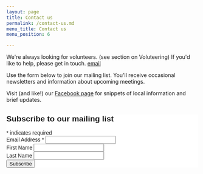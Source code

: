 ```yaml
---
layout: page
title: Contact us
permalink: /contact-us.md
menu_title: Contact us
menu_position: 6

---
```


We're always looking for volunteers. (see section on Voluteering) If you'd like to help, please get
in touch. [email](mailto:Holmfirthconservation@outlook.com)

Use the form below to join our mailing list. You'll receive occasional newsletters and information about upcoming meetings.

Visit (and like!) our [Facebook page](https://www.facebook.com/holmfirthconservation) for snippets of local information and brief updates.


<!-- Begin MailChimp Signup Form -->
<link href="//cdn-images.mailchimp.com/embedcode/classic-10_7.css" rel="stylesheet" type="text/css">
<style type="text/css">
    #mc_embed_signup{background:#fff; clear:left; font:14px Helvetica,Arial,sans-serif; }
    /* Add your own MailChimp form style overrides in your site stylesheet or in this style block.
       We recommend moving this block and the preceding CSS link to the HEAD of your HTML file. */
</style>
<div id="mc_embed_signup">
<form action="//facebook.us13.list-manage.com/subscribe/post?u=eb39610b7a3b4d9bbeb2ec77b&amp;id=1abfd9774e" method="post" id="mc-embedded-subscribe-form" name="mc-embedded-subscribe-form" class="validate pure-form" target="_blank" novalidate>
    <div id="mc_embed_signup_scroll">
    <h2>Subscribe to our mailing list</h2>
<div class="indicates-required"><span class="asterisk">*</span> indicates required</div>
<div class="mc-field-group">
    <label for="mce-EMAIL">Email Address  <span class="asterisk">*</span>
</label>
    <input type="email" value="" name="EMAIL" class="required email" id="mce-EMAIL">
</div>
<div class="mc-field-group">
    <label for="mce-FNAME">First Name </label>
    <input type="text" value="" name="FNAME" class="" id="mce-FNAME">
</div>
<div class="mc-field-group">
    <label for="mce-LNAME">Last Name </label>
    <input type="text" value="" name="LNAME" class="" id="mce-LNAME">
</div>
    <div id="mce-responses" class="clear">
        <div class="response" id="mce-error-response" style="display:none"></div>
        <div class="response" id="mce-success-response" style="display:none"></div>
    </div>    <!-- real people should not fill this in and expect good things - do not remove this or risk form bot signups-->
    <div style="position: absolute; left: -5000px;" aria-hidden="true"><input type="text" name="b_eb39610b7a3b4d9bbeb2ec77b_1abfd9774e" tabindex="-1" value=""></div>
    <div class="clear"><input type="submit" value="Subscribe" name="subscribe" id="mc-embedded-subscribe" class="button"></div>
    </div>
</form>
</div>
<script type='text/javascript' src='//s3.amazonaws.com/downloads.mailchimp.com/js/mc-validate.js'></script><script type='text/javascript'>(function($) {window.fnames = new Array(); window.ftypes = new Array();fnames[0]='EMAIL';ftypes[0]='email';fnames[1]='FNAME';ftypes[1]='text';fnames[2]='LNAME';ftypes[2]='text';}(jQuery));var $mcj = jQuery.noConflict(true);</script>
<!--End mc_embed_signup-->
